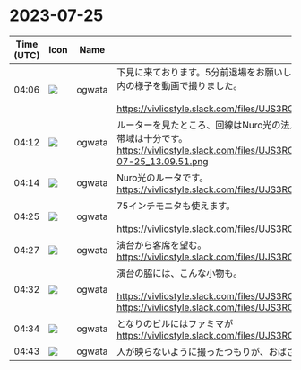 # 2023-07-25

|Time (UTC)|Icon|Name|Message|
|---|---|---|---|
|04:06|![](https://avatars.slack-edge.com/2019-11-22/845042642576_070441337abaca9fb7b3_72.png)|ogwata|下見に来ております。5分前退場をお願いしますとのことで、この後13時25分までいる予定です。室内の様子を動画で撮りました。<br><br>https://vivliostyle.slack.com/files/UJS3RCS86/F05JMU5EDGU/img_9112.mov|
|04:12|![](https://avatars.slack-edge.com/2019-11-22/845042642576_070441337abaca9fb7b3_72.png)|ogwata|ルーターを見たところ、回線はNuro光の法人向けのようです。<br>帯域は十分です。<br>https://vivliostyle.slack.com/files/UJS3RCS86/F05JKFL3PBL/____________________________2023-07-25_13.09.51.png|
|04:14|![](https://avatars.slack-edge.com/2019-11-22/845042642576_070441337abaca9fb7b3_72.png)|ogwata|Nuro光のルータです。<br>https://vivliostyle.slack.com/files/UJS3RCS86/F05JY4XDYTB/img_9105.jpg|
|04:25|![](https://avatars.slack-edge.com/2019-11-22/845042642576_070441337abaca9fb7b3_72.png)|ogwata|75インチモニタも使えます。<br><br>https://vivliostyle.slack.com/files/UJS3RCS86/F05JKDA7CEP/img_9114.jpg|
|04:27|![](https://avatars.slack-edge.com/2019-11-22/845042642576_070441337abaca9fb7b3_72.png)|ogwata|演台から客席を望む。<br>https://vivliostyle.slack.com/files/UJS3RCS86/F05J50S8JT1/img_9115.jpg|
|04:32|![](https://avatars.slack-edge.com/2019-11-22/845042642576_070441337abaca9fb7b3_72.png)|ogwata|演台の脇には、こんな小物も。<br><br>https://vivliostyle.slack.com/files/UJS3RCS86/F05J5198T63/img_9116.jpg<br>https://vivliostyle.slack.com/files/UJS3RCS86/F05JGK6642H/img_9117.jpg|
|04:34|![](https://avatars.slack-edge.com/2019-11-22/845042642576_070441337abaca9fb7b3_72.png)|ogwata|となりのビルにはファミマが<br>https://vivliostyle.slack.com/files/UJS3RCS86/F05K98KQCL8/img_9118.jpg|
|04:43|![](https://avatars.slack-edge.com/2019-11-22/845042642576_070441337abaca9fb7b3_72.png)|ogwata|人が映らないように撮ったつもりが、おばさんが入っちゃいましたね。ごめんなさい。|
